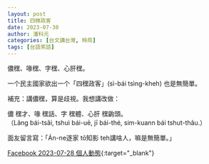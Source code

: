 ```yaml
---
layout: post
title: 四䆀政客
date: 2023-07-30
author: 潘科元
categories: [台文講台灣, 時局]
tags: [台語笑話]
---
```


儂䆀、喙䆀、字䆀、心肝䆀。

一个民主國家欲出一个「四䆀政客」(sì-bái tsìng-kheh) 也是無簡單。

補充：講儂䆀，算是歧視。我想講改做：

儂 䆀才、喙 䆀話、字 䆀體、心肝 䆀齣頭。  
（Lâng bái-tsâi, tshuì bái-uē, jī bái-thé, sim-kuann bái tshut-thâu.）

面友留言寫：「Án-ne逐家 tō知影 teh講啥人，嘛是無簡單。」

[Facebook 2023-07-28 個人動態](https://www.facebook.com/khoguan/posts/pfbid02ceyeD8tjrEk5ymunwwvEuD42cwdh856XjxBgdHn2yKLx4xMMyW7JhhALxdLtcyJql){:target="_blank"}

